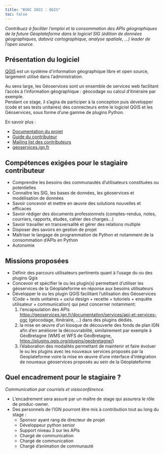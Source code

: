 ```yaml
---
title: "BSOC 2022 : QGIS"
toc: false
---
```


*Contribuez à faciliter l’emploi et la consommation des APIs géographiques de la future Géoplateforme  dans le logiciel SIG (édition de données géographiques, dataviz cartographique, analyse spatiale, ...) leader de l’open source.*

## Présentation du logiciel

[QGIS](https://qgis.org/en/site/) est un système d'information géographique libre et open source, largement utilisé dans l’administration.

 Au sens large, les Géoservices sont un ensemble de services web facilitant l’accès à l’information géographique : géocodage ou calcul d’itinéraire par exemple.  
 Pendant ce stage, il s’agira de participer à la conception puis développer (code et ses tests unitaires) des connecteurs entre le logiciel QGIS et les Géoservices, sous forme d’une gamme de plugins Python.


En savoir plus :
- [Documentation du projet](https://qgis.org/en/docs/index.html)
- [Guide du contributeur](https://plugins.qgis.org/publish/)
- [Mailing list des contributeurs](https://www.qgis.org/en/site/getinvolved/mailinglists.html)
- [geoservices.ign.fr](https://geoservices.ign.fr/documentation/services/api-et-services-ogc)


## Compétences exigées pour le stagiaire contributeur

- Comprendre les besoins des communautés d’utilisateurs constituées ou potentielles
- Connaître les SIG, les bases de données, les géoservices et modélisation de données 
- Savoir concevoir et mettre en œuvre des solutions nouvelles et efficaces
- Savoir rédiger des documents professionnels (comptes-rendus, notes, courriers, rapports, études, cahier des charges...)
- Savoir travailler en transversalité et gérer des relations multiple
- Disposer des savoirs en gestion de projet
- Maîtriser le langage de programmation de Python et notamment de la consommation d’APIs en Python
- Autonomie


## Missions proposées

- Définir des parcours utilisateurs pertinents quant à l’usage du ou des plugins Qgis
- Concevoir et spécifier le ou les plugin(s) permettant d’utiliser les géoservices de la Géoplateforme en réponse aux besoins utilisateurs
- Développer le ou les plugin QGIS facilitant l’utilisation des Géoservices (Code + tests unitaires + ux/ui design + recette + tutoriels + enquête utilisateur + communication) qui peut concerner notamment:
  1. l'encapsulation des APIs https://geoservices.ign.fr/documentation/services/api-et-services-ogc (géocodage, itinéraire, ...) dans des plugins dédiés.
  2. la mise en œuvre d’un kiosque de découverte des fonds de plan IGN afin d’en améliorer la découvrabilité, similairement par exemple à GéoBretagne (WMS et WFS de GéoBretagne, https://plugins.qgis.org/plugins/geobretagne/)
  3. l’élaboration des modalités permettant de maintenir et faire évoluer le ou les plugins avec les nouveaux services proposés par la Geoplateforme voire la mise en œuvre d’une interface d’intégration de nouveaux géoservices proposés au sein de la Géoplateforme


## Quel encadrement pour le stagiaire ?
*Communication par courriels et visioconférence.*
- L’encadrement sera assuré par un maître de stage qui assurera le rôle de produc-owner.
- Des personnels de l’IGN pourront être mis à contribution tout au long du stage :
   - Sponsor ayant rang de directeur de projet
   - Développeur python senior
   - Support niveau 3 sur les APIs
   - Chargé de communication
   - Chargé de communication
   - Chargé d’animation de communauté
